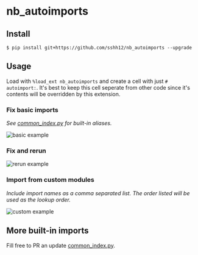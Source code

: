 # nb_autoimports

## Install

`$ pip install git+https://github.com/sshh12/nb_autoimports --upgrade`

## Usage

Load with `%load_ext nb_autoimports` and create a cell with just `# autoimport:`. It's best to keep this cell seperate from other code since it's contents will be overridden by this extension.

### Fix basic imports

_See [common_index.py](https://github.com/sshh12/nb_autoimports/blob/main/common_index.py) for built-in aliases._

![basic example](https://user-images.githubusercontent.com/6625384/120899493-a0c73000-c5f5-11eb-8888-7f7ecb3b8870.gif)

### Fix and rerun

![rerun example](https://user-images.githubusercontent.com/6625384/120899644-67db8b00-c5f6-11eb-9d23-1d65c93f13c8.gif)

### Import from custom modules

_Include import names as a comma separated list. The order listed will be used as the lookup order._

![custom example](https://user-images.githubusercontent.com/6625384/120899933-bb9aa400-c5f7-11eb-8aa5-6e5c6397e12c.gif)

## More built-in imports

Fill free to PR an update [common_index.py](https://github.com/sshh12/nb_autoimports/blob/main/common_index.py).

